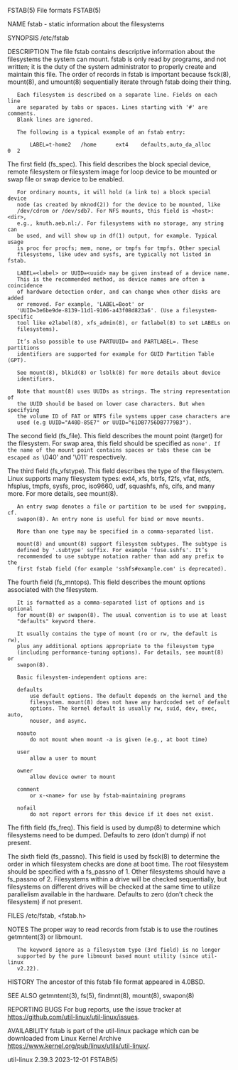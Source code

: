 FSTAB(5)                         File formats                         FSTAB(5)

NAME
       fstab - static information about the filesystems

SYNOPSIS
       /etc/fstab

DESCRIPTION
       The file fstab contains descriptive information about the filesystems
       the system can mount. fstab is only read by programs, and not written;
       it is the duty of the system administrator to properly create and
       maintain this file. The order of records in fstab is important because
       fsck(8), mount(8), and umount(8) sequentially iterate through fstab
       doing their thing.

       Each filesystem is described on a separate line. Fields on each line
       are separated by tabs or spaces. Lines starting with '#' are comments.
       Blank lines are ignored.

       The following is a typical example of an fstab entry:

           LABEL=t-home2   /home      ext4    defaults,auto_da_alloc      0  2

   The first field (fs_spec).
       This field describes the block special device, remote filesystem or
       filesystem image for loop device to be mounted or swap file or swap
       device to be enabled.

       For ordinary mounts, it will hold (a link to) a block special device
       node (as created by mknod(2)) for the device to be mounted, like
       /dev/cdrom or /dev/sdb7. For NFS mounts, this field is <host>:<dir>,
       e.g., knuth.aeb.nl:/. For filesystems with no storage, any string can
       be used, and will show up in df(1) output, for example. Typical usage
       is proc for procfs; mem, none, or tmpfs for tmpfs. Other special
       filesystems, like udev and sysfs, are typically not listed in fstab.

       LABEL=<label> or UUID=<uuid> may be given instead of a device name.
       This is the recommended method, as device names are often a coincidence
       of hardware detection order, and can change when other disks are added
       or removed. For example, 'LABEL=Boot' or
       'UUID=3e6be9de-8139-11d1-9106-a43f08d823a6'. (Use a filesystem-specific
       tool like e2label(8), xfs_admin(8), or fatlabel(8) to set LABELs on
       filesystems).

       It’s also possible to use PARTUUID= and PARTLABEL=. These partitions
       identifiers are supported for example for GUID Partition Table (GPT).

       See mount(8), blkid(8) or lsblk(8) for more details about device
       identifiers.

       Note that mount(8) uses UUIDs as strings. The string representation of
       the UUID should be based on lower case characters. But when specifying
       the volume ID of FAT or NTFS file systems upper case characters are
       used (e.g UUID="A40D-85E7" or UUID="61DB7756DB7779B3").

   The second field (fs_file).
       This field describes the mount point (target) for the filesystem. For
       swap area, this field should be specified as `none'. If the name of the
       mount point contains spaces or tabs these can be escaped as `\040' and
       '\011' respectively.

   The third field (fs_vfstype).
       This field describes the type of the filesystem. Linux supports many
       filesystem types: ext4, xfs, btrfs, f2fs, vfat, ntfs, hfsplus, tmpfs,
       sysfs, proc, iso9660, udf, squashfs, nfs, cifs, and many more. For more
       details, see mount(8).

       An entry swap denotes a file or partition to be used for swapping, cf.
       swapon(8). An entry none is useful for bind or move mounts.

       More than one type may be specified in a comma-separated list.

       mount(8) and umount(8) support filesystem subtypes. The subtype is
       defined by '.subtype' suffix. For example 'fuse.sshfs'. It’s
       recommended to use subtype notation rather than add any prefix to the
       first fstab field (for example 'sshfs#example.com' is deprecated).

   The fourth field (fs_mntops).
       This field describes the mount options associated with the filesystem.

       It is formatted as a comma-separated list of options and is optional
       for mount(8) or swapon(8). The usual convention is to use at least
       "defaults" keyword there.

       It usually contains the type of mount (ro or rw, the default is rw),
       plus any additional options appropriate to the filesystem type
       (including performance-tuning options). For details, see mount(8) or
       swapon(8).

       Basic filesystem-independent options are:

       defaults
           use default options. The default depends on the kernel and the
           filesystem. mount(8) does not have any hardcoded set of default
           options. The kernel default is usually rw, suid, dev, exec, auto,
           nouser, and async.

       noauto
           do not mount when mount -a is given (e.g., at boot time)

       user
           allow a user to mount

       owner
           allow device owner to mount

       comment
           or x-<name> for use by fstab-maintaining programs

       nofail
           do not report errors for this device if it does not exist.

   The fifth field (fs_freq).
       This field is used by dump(8) to determine which filesystems need to be
       dumped. Defaults to zero (don’t dump) if not present.

   The sixth field (fs_passno).
       This field is used by fsck(8) to determine the order in which
       filesystem checks are done at boot time. The root filesystem should be
       specified with a fs_passno of 1. Other filesystems should have a
       fs_passno of 2. Filesystems within a drive will be checked
       sequentially, but filesystems on different drives will be checked at
       the same time to utilize parallelism available in the hardware.
       Defaults to zero (don’t check the filesystem) if not present.

FILES
       /etc/fstab, <fstab.h>

NOTES
       The proper way to read records from fstab is to use the routines
       getmntent(3) or libmount.

       The keyword ignore as a filesystem type (3rd field) is no longer
       supported by the pure libmount based mount utility (since util-linux
       v2.22).

HISTORY
       The ancestor of this fstab file format appeared in 4.0BSD.

SEE ALSO
       getmntent(3), fs(5), findmnt(8), mount(8), swapon(8)

REPORTING BUGS
       For bug reports, use the issue tracker at
       https://github.com/util-linux/util-linux/issues.

AVAILABILITY
       fstab is part of the util-linux package which can be downloaded from
       Linux Kernel Archive
       <https://www.kernel.org/pub/linux/utils/util-linux/>.

util-linux 2.39.3                 2023-12-01                          FSTAB(5)
